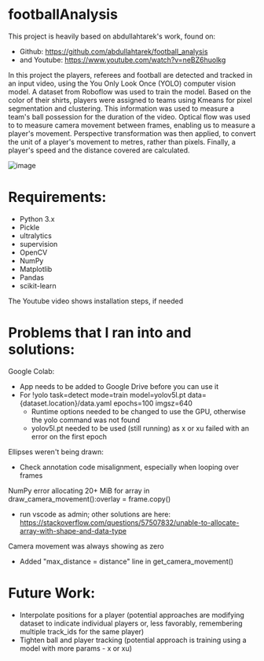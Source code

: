 # footballAnalysis
This project is heavily based on abdullahtarek's work, found on:
- Github: https://github.com/abdullahtarek/football_analysis
- and Youtube: https://www.youtube.com/watch?v=neBZ6huolkg

In this project the players, referees and football are detected and tracked in an input video, using the You Only Look Once (YOLO) computer vision model. A dataset from Roboflow was used to train the model. Based on the color of their shirts, players were assigned to teams using Kmeans for pixel segmentation and clustering. This information was used to measure a team's ball possession for the duration of the video. Optical flow was used to to measure camera movement between frames, enabling us to measure a player's movement. Perspective transformation was then applied, to convert the unit of a player's movement to metres, rather than pixels. Finally, a player's speed and the distance covered are calculated. 

![image](https://github.com/ksarkara/footballAnalysis/assets/113844617/1f52c590-e0a7-4b4f-9f13-5047623ad377)

# Requirements:
- Python 3.x
- Pickle
- ultralytics
- supervision
- OpenCV
- NumPy
- Matplotlib
- Pandas
- scikit-learn
  
The Youtube video shows installation steps, if needed

# Problems that I ran into and solutions:
Google Colab:
- App needs to be added to Google Drive before you can use it
- For !yolo task=detect mode=train model=yolov5l.pt data={dataset.location}/data.yaml epochs=100 imgsz=640
  - Runtime options needed to be changed to use the GPU, otherwise the yolo command was not found
  - yolov5l.pt needed to be used (still running) as x or xu failed with an error on the first epoch
 
Ellipses weren't being drawn: 
- Check annotation code misalignment, especially when looping over frames

NumPy error allocating 20+ MiB for array in draw_camera_movement():overlay = frame.copy() 
- run vscode as admin; other solutions are here: https://stackoverflow.com/questions/57507832/unable-to-allocate-array-with-shape-and-data-type

Camera movement was always showing as zero
- Added "max_distance = distance" line in get_camera_movement()

# Future Work:
- Interpolate positions for a player (potential approaches are modifying dataset to indicate individual players or, less favorably, remembering multiple track_ids for the same player)
- Tighten ball and player tracking (potential approach is training using a model with more params - x or xu)


